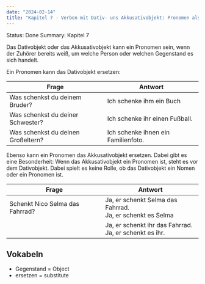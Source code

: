 ```yaml
---
date: "2024-02-14"
title: "Kapitel 7 - Verben mit Dativ- uns Akkusativobjekt: Pronomen als Objekte"
---
```


Status: Done
Summary: Kapitel 7

Das Dativobjekt oder das Akkusativobjekt kann ein Pronomen sein, wenn der Zuhörer bereits weiß, um welche Person oder welchen Gegenstand es sich handelt. 

Ein Pronomen kann das Dativobjekt ersetzen: 

| Frage                              | Antwort                             |
| ---------------------------------- | ----------------------------------- |
| Was schenkst du deinem Bruder?     | Ich schenke ihm ein Buch            |
| Was schenkst du deiner Schwester?  | Ich schenke ihr  einen Fußball.     |
| Was schenkst du deinen Großeltern? | Ich schenke ihnen ein Familienfoto. |

Ebenso kann ein Pronomen das Akkusativobjekt ersetzen. Dabei gibt es eine Besonderheit: Wenn das Akkusativobjekt ein Pronomen ist, steht es vor dem Dativobjekt. Dabei spielt es keine Rolle, ob das Dativobjekt ein Nomen oder ein Pronomen ist. 

| Frage                           | Antwort                                                        |
| ------------------------------- | -------------------------------------------------------------- |
| Schenkt Nico Selma das Fahrrad? | Ja, er schenkt Selma das Fahrrad. <br> Ja, er schenkt es Selma |
|                                 | Ja, er schenkt ihr das Fahrrad. <br> Ja, er schenkt es ihr.    |

## Vokabeln

- Gegenstand = Object
- ersetzen = substitute